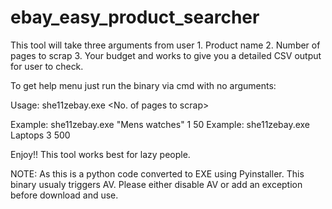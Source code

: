 # ebay_easy_product_searcher
This tool will take three arguments from user 1. Product name 2. Number of pages to scrap 3. Your budget and works to give you a detailed CSV output for user to check.

To get help menu just run the binary via cmd with no arguments:

Usage: she11zebay.exe <Product name> <No. of pages to scrap> <Budget price>

Example: she11zebay.exe "Mens watches" 1 50
Example: she11zebay.exe Laptops 3 500


Enjoy!! This tool works best for lazy people.

NOTE: As this is a python code converted to EXE using Pyinstaller. This binary usualy triggers AV. Please either disable AV or add an exception before download and use.
